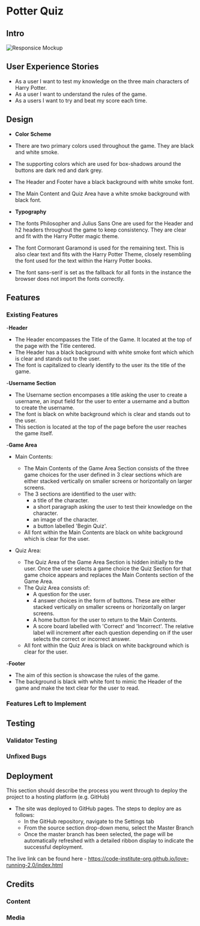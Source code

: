 # Potter Quiz

## Intro

![Responsice Mockup]()

## User Experience Stories

 - As a user I want to test my knowledge on the three main characters of Harry Potter.
 - As a user I want to understand the rules of the game.
 - As a users I want to try and beat my score each time.


## Design

- __Color Scheme__
 - There are two primary colors used throughout the game. They are black and white smoke. 
 - The supporting colors which are used for box-shadows around the buttons are dark red and dark grey.
 - The Header and Footer have a black background with white smoke font.
 - The Main Content and Quiz Area have a white smoke background with black font.

- __Typography__
 - The fonts Philosopher and Julius Sans One are used for the Header and h2 headers throughout the game to keep consistency. They are clear and fit with the Harry Potter magic theme.
 - The font Cormorant Garamond is used for the remaining text. This is also clear text and fits with the Harry Potter Theme, closely resembling the font used for the text within the Harry Potter books.
 - The font sans-serif is set as the fallback for all fonts in the instance the browser does not import the fonts correctly.

## Features 


### Existing Features

-__Header__
  
  - The Header encompasses the Title of the Game. It located at the top of the page with the Title centered.
  - The Header has a black background with white smoke font which which is clear and stands out to the user. 
  - The font is capitalized to clearly identify to the user its the title of the game. 

-__Username Section__

 - The Username section encompases a title asking the user to create a username, an input field for the user to enter a username and a button to create the username.
 - The font is black on white background which is clear and stands out to the user.
 - This section is located at the top of the page before the user reaches the game itself. 

-__Game Area__

 - Main Contents:
    - The Main Contents of the Game Area Section consists of the three game choices for the user defined in 3 clear sections which are either stacked vertically on smaller screens or horizontally on larger screens.
    - The 3 sections are identified to the user with:
      - a title of the character.
      - a short paragraph asking the user to test their knowledge on the character.
      - an image of the character.
      - a button labelled 'Begin Quiz'.
    - All font within the Main Contents are black on white background which is clear for the user.

  - Quiz Area: 
    - The Quiz Area of the Game Area Section is hidden initially to the user. Once the user selects a game choice the Quiz Section for that game choice appears and replaces the Main Contents section of the Game Area.
    - The Quiz Area consists of:
      - A question for the user.
      - 4 answer choices in the form of buttons. These are either stacked vertically on smaller screens or horizontally on larger screens.
      - A home button for the user to return to the Main Contents.
      - A score board labelled with 'Correct' and 'Incorrect'. The relative label will increment after each question depending on if the user selects the correct or incorrect answer.
    - All font within the Quiz Area is black on white background which is clear for the user.
  

-__Footer__

 - The aim of this section is showcase the rules of the game.
 - The background is black with white font to mimic the Header of the game and make the text clear for the user to read.


### Features Left to Implement



## Testing 



### Validator Testing 


### Unfixed Bugs


## Deployment

This section should describe the process you went through to deploy the project to a hosting platform (e.g. GitHub) 

- The site was deployed to GitHub pages. The steps to deploy are as follows: 
  - In the GitHub repository, navigate to the Settings tab 
  - From the source section drop-down menu, select the Master Branch
  - Once the master branch has been selected, the page will be automatically refreshed with a detailed ribbon display to indicate the successful deployment. 

The live link can be found here - https://code-institute-org.github.io/love-running-2.0/index.html 


## Credits 


### Content 


### Media



